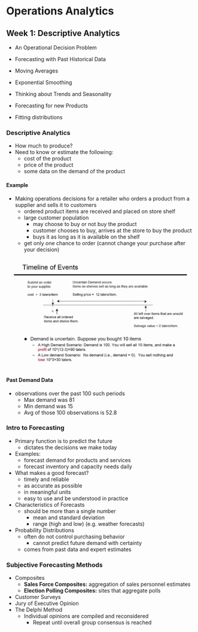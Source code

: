 # Operations Analytics

## Week 1: Descriptive Analytics
* An Operational Decision Problem

* Forecasting with Past Historical Data
* Moving Averages
* Exponential Smoothing

* Thinking about Trends and Seasonality

* Forecasting for new Products
* Fitting distributions


### Descriptive Analytics
* How much to produce?
* Need to know or estimate the following:
	* cost of the product
	* price of the product
	* some data on the demand of the product

#### Example
* Making operations decisions for a retailer who orders a product from a supplier and sells it to customers
	* ordered product items are received and placed on store shelf
	* large customer population
		* may choose to buy or not buy the product
		* customer chooses to buy, arrives at the store to buy the product
		* buys it as long as it is available on the shelf
	* get only one chance to order (cannot change your purchase after your decision)

![Events Timeline](images/events_timeline.png)

#### Past Demand Data
* observations over the past 100 such periods
	* Max demand was 81
	* Min demand was 15
	* Avg of those 100 observations is 52.8

### Intro to Forecasting
* Primary function is to predict the future
	* dictates the decisions we make today
* Examples:
	* forecast demand for products and services
	* forecast inventory and capacity needs daily
* What makes a good forecast?
	* timely and reliable
	* as accurate as possible
	* in meaningful units
	* easy to use and be understood in practice
* Characteristics of Forecasts
	* should be more than a single number
		* mean and standard deviation
		* range (high and low) (e.g. weather forecasts)
* Probability Distributions
	* often do not control purchasing behavior
		* cannot predict future demand with certainty
	* comes from past data and expert estimates

### Subjective Forecasting Methods
* Composites
	* **Sales Force Composites:** aggregation of sales personnel estimates
	* **Election Polling Composites:** sites that aggregate polls
* Customer Surveys
* Jury of Executive Opinion
* The Delphi Method
	* Individual opinions are compiled and reconsidered
		* Repeat until overall group consensus is reached

